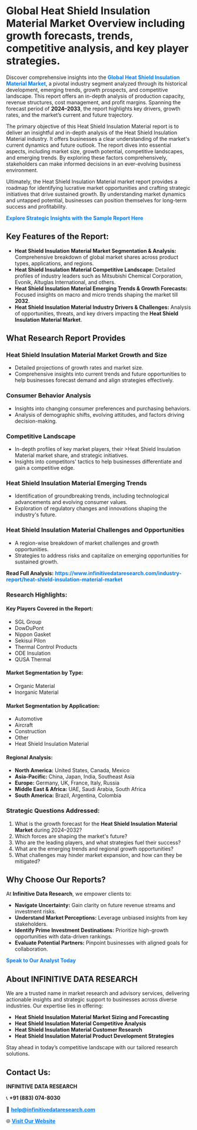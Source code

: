 <h1>Global Heat Shield Insulation Material Market Overview including growth forecasts, trends, competitive analysis, and key player strategies.</h1>
<p>
Discover comprehensive insights into the 
<a href="https://www.infinitivedataresearch.com/industry-report/heat-shield-insulation-material-market" rel="dofollow" style="color: #007BFF; text-decoration: none;"><strong>Global Heat Shield Insulation Material Market</strong></a>, a pivotal industry segment analyzed through its historical development, emerging trends, growth prospects, and competitive landscape. This report offers an in-depth analysis of production capacity, revenue structures, cost management, and profit margins. Spanning the forecast period of <strong>2024–2033</strong>, the report highlights key drivers, growth rates, and the market’s current and future trajectory.
</p>
<p>
The primary objective of this Heat Shield Insulation Material report is to deliver an insightful and in-depth analysis of the Heat Shield Insulation Material industry. It offers businesses a clear understanding of the market's current dynamics and future outlook. The report dives into essential aspects, including market size, growth potential, competitive landscapes, and emerging trends. By exploring these factors comprehensively, stakeholders can make informed decisions in an ever-evolving business environment.
</p>
<p>
Ultimately, the Heat Shield Insulation Material market report provides a roadmap for identifying lucrative market opportunities and crafting strategic initiatives that drive sustained growth. By understanding market dynamics and untapped potential, businesses can position themselves for long-term success and profitability.
</p>
<p>
<a href="https://www.infinitivedataresearch.com/request-sample/reportId=112148" style="color: #007BFF; text-decoration: none;"><strong>Explore Strategic Insights with the Sample Report Here</strong></a>
</p>

<h2>Key Features of the Report:</h2>
<ul>
<li><strong>Heat Shield Insulation Material Market Segmentation & Analysis:</strong> Comprehensive breakdown of global market shares across product types, applications, and regions.</li>
<li><strong>Heat Shield Insulation Material Competitive Landscape:</strong> Detailed profiles of industry leaders such as Mitsubishi Chemical Corporation, Evonik, Altuglas International, and others.</li>
<li><strong>Heat Shield Insulation Material Emerging Trends & Growth Forecasts:</strong> Focused insights on macro and micro trends shaping the market till <strong>2032</strong>.</li>
<li><strong>Heat Shield Insulation Material Industry Drivers & Challenges:</strong> Analysis of opportunities, threats, and key drivers impacting the <strong>Heat Shield Insulation Material Market</strong>.</li>
</ul>

<h2>What Research Report Provides</h2>
<h3>Heat Shield Insulation Material Market Growth and Size</h3>
<ul>
<li>Detailed projections of growth rates and market size.</li>
<li>Comprehensive insights into current trends and future opportunities to help businesses forecast demand and align strategies effectively.</li>
</ul>

<h3>Consumer Behavior Analysis</h3>
<ul>
<li>Insights into changing consumer preferences and purchasing behaviors.</li>
<li>Analysis of demographic shifts, evolving attitudes, and factors driving decision-making.</li>
</ul>

<h3>Competitive Landscape</h3>
<ul>
<li>In-depth profiles of key market players, their >Heat Shield Insulation Material market share, and strategic initiatives.</li>
<li>Insights into competitors' tactics to help businesses differentiate and gain a competitive edge.</li>
</ul>

<h3>Heat Shield Insulation Material Emerging Trends</h3>
<ul>
<li>Identification of groundbreaking trends, including technological advancements and evolving consumer values.</li>
<li>Exploration of regulatory changes and innovations shaping the industry's future.</li>
</ul>

<h3>Heat Shield Insulation Material Challenges and Opportunities</h3>
<ul>
<li>A region-wise breakdown of market challenges and growth opportunities.</li>
<li>Strategies to address risks and capitalize on emerging opportunities for sustained growth.</li>
</ul>
<p><strong>Read Full Analysis:</strong> <a href="https://www.infinitivedataresearch.com/industry-report/heat-shield-insulation-material-market" rel="dofollow" style="color: #007BFF; text-decoration: none;"><strong>https://www.infinitivedataresearch.com/industry-report/heat-shield-insulation-material-market</strong></a></p>
<h3>Research Highlights:</h3>
<h4>Key Players Covered in the Report:</h4>
<ul><li>SGL Group</li><li>DowDuPont</li><li>Nippon Gasket</li><li>Sekisui Pilon</li><li>Thermal Control Products</li><li>ODE Insulation</li><li>QUSA Thermal</li></ul>
<h4>Market Segmentation by Type:</h4>
<ul><li>Organic Material</li><li>Inorganic Material</li></ul>
<h4>Market Segmentation by Application:</h4>
<ul><li>Automotive</li><li>Aircraft</li><li>Construction</li><li>Other</li><li>Heat Shield Insulation Material</li></ul>

<h4>Regional Analysis:</h4>
<ul>
<li><strong>North America:</strong> United States, Canada, Mexico</li>
<li><strong>Asia-Pacific:</strong> China, Japan, India, Southeast Asia</li>
<li><strong>Europe:</strong> Germany, UK, France, Italy, Russia</li>
<li><strong>Middle East & Africa:</strong> UAE, Saudi Arabia, South Africa</li>
<li><strong>South America:</strong> Brazil, Argentina, Colombia</li>
</ul>

<h3>Strategic Questions Addressed:</h3>
<ol>
<li>What is the growth forecast for the <strong>Heat Shield Insulation Material Market</strong> during 2024–2032?</li>
<li>Which forces are shaping the market's future?</li>
<li>Who are the leading players, and what strategies fuel their success?</li>
<li>What are the emerging trends and regional growth opportunities?</li>
<li>What challenges may hinder market expansion, and how can they be mitigated?</li>
</ol>

<h2>Why Choose Our Reports?</h2>
<p>At <strong>Infinitive Data Research</strong>, we empower clients to:</p>
<ul>
<li><strong>Navigate Uncertainty:</strong> Gain clarity on future revenue streams and investment risks.</li>
<li><strong>Understand Market Perceptions:</strong> Leverage unbiased insights from key stakeholders.</li>
<li><strong>Identify Prime Investment Destinations:</strong> Prioritize high-growth opportunities with data-driven rankings.</li>
<li><strong>Evaluate Potential Partners:</strong> Pinpoint businesses with aligned goals for collaboration.</li>
</ul>
<p><a href="https://www.infinitivedataresearch.com/industry-report/heat-shield-insulation-material-market" rel="dofollow" style="color: #007BFF; text-decoration: none;"><strong>Speak to Our Analyst Today</strong></a></p>

<h2>About INFINITIVE DATA RESEARCH</h2>
<p>We are a trusted name in market research and advisory services, delivering actionable insights and strategic support to businesses across diverse industries. Our expertise lies in offering:</p>
<ul>
<li><strong>Heat Shield Insulation Material Market Sizing and Forecasting</strong></li>
<li><strong>Heat Shield Insulation Material Competitive Analysis</strong></li>
<li><strong>Heat Shield Insulation Material Customer Research</strong></li>
<li><strong>Heat Shield Insulation Material Product Development Strategies</strong></li>
</ul>
<p>Stay ahead in today’s competitive landscape with our tailored research solutions.</p>

<h2>Contact Us:</h2>
<p><strong>INFINITIVE DATA RESEARCH</strong></p>
<p>📞 <strong>+91 (883) 074-8030</strong></p>
<p>📧 <strong><a href="mailto:help@infinitivedataresearch.com" style="color: #007BFF;">help@infinitivedataresearch.com</a></strong></p>
<p>🌐 <strong><a href="https://www.infinitivedataresearch.com" rel="dofollow" style="color: #007BFF;">Visit Our Website</a></strong></p>